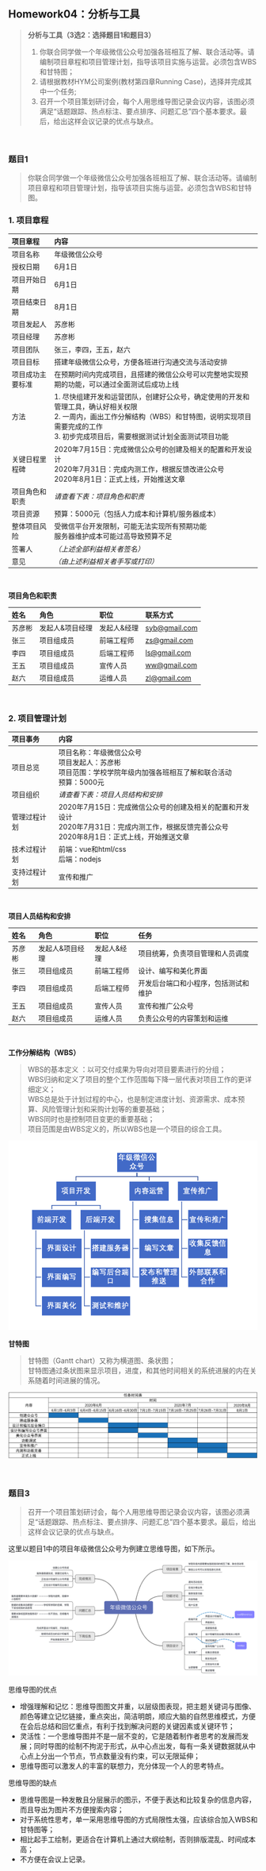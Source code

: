 ## Homework04：分析与工具
> **分析与工具（3选2：选择题目1和题目3）**
> 1. 你联合同学做一个年级微信公众号加强各班相互了解、联合活动等。请编制项目章程和项目管理计划，指导该项目实施与运营。必须包含WBS和甘特图；
> 2. 请根据教材HYM公司案例(教材第四章Running Case)，选择并完成其中一个任务;
> 3. 召开一个项目策划研讨会，每个人用思维导图记录会议内容，该图必须满足“话题跟踪、热点标注、要点排序、问题汇总”四个基本要求。最后，给出这样会议记录的优点与缺点。  
  
<br/>  

### 题目1
> 你联合同学做一个年级微信公众号加强各班相互了解、联合活动等。请编制项目章程和项目管理计划，指导该项目实施与运营。必须包含WBS和甘特图。  

### 1. 项目章程  

|项目章程|内容|
|:---|:---|
|项目名称|年级微信公众号|
|授权日期|6月1日|
|项目开始日期|6月1日|
|项目结束日期|8月1日|
|项目发起人|苏彦彬|
|项目经理|苏彦彬|
|项目团队|张三，李四，王五，赵六|
|项目目标|搭建年级微信公众号，方便各班进行沟通交流与活动安排|
|项目成功主要标准|在预期时间内完成项目，且搭建的微信公众号可以完整地实现预期的功能，可以通过全面测试后成功上线|
|方法|1. 尽快组建开发和运营团队，创建好公众号，确定使用的开发和管理工具，确认好相关权限<br/>2. 一周内，画出工作分解结构（WBS）和甘特图，说明实现项目需要完成的工作<br/> 3. 初步完成项目后，需要根据测试计划全面测试项目功能|
|关键日程里程碑|2020年7月15日：完成微信公众号的创建及相关的配置和开发设计<br/>2020年7月31日：完成内测工作，根据反馈改进公众号<br/>2020年8月1日：正式上线，开始推送文章|
|项目角色和职责|*请查看下表：项目角色和职责*|
|项目资源|预算：5000元（包括人力成本和计算机/服务器成本）|
|整体项目风险|受微信平台开发限制，可能无法实现所有预期功能<br/>服务器维护成本可能过高导致预算不足|
|签署人|*（上述全部利益相关者签名）*|
|意见|*（由上述利益相关者手写或打印）*|  

<br/>  

**项目角色和职责**  

|姓名|角色|职位|联系方式|
|:---|:---|:---|:---|
|苏彦彬|发起人&项目经理|发起人&经理|syb@gmail.com|
|张三|项目组成员|前端工程师|zs@gmail.com|
|李四|项目组成员|后端工程师|ls@gmail.com|
|王五|项目组成员|宣传人员|ww@gmail.com|
|赵六|项目组成员|运维人员|zl@gmail.com|  

<br/>  

### 2. 项目管理计划  

|项目事务|内容|
|:---|:---|
|项目总览|项目名称：年级微信公众号<br/>项目发起人：苏彦彬<br/>项目范围：学校学院年级内加强各班相互了解和联合活动<br/>预算：5000元|
|项目组织|*请查看下表：项目人员结构和安排*|
|管理过程计划|2020年7月15日：完成微信公众号的创建及相关的配置和开发设计<br/>2020年7月31日：完成内测工作，根据反馈完善公众号<br/>2020年8月1日：正式上线，开始推送文章|
|技术过程计划|前端：vue和html/css<br/>后端：nodejs|
|支持过程计划|宣传和推广|  

<br/>  

**项目人员结构和安排**  

|姓名|角色|职位|任务|
|:---|:---|:---|:---|
|苏彦彬|发起人&项目经理|发起人&经理|项目统筹，负责项目管理和人员调度|
|张三|项目组成员|前端工程师|设计、编写和美化界面|
|李四|项目组成员|后端工程师|开发后台端口和小程序，包括测试和维护|
|王五|项目组成员|宣传人员|宣传和推广公众号|
|赵六|项目组成员|运维人员|负责公众号的内容策划和运维|  

<br/>  

**工作分解结构（WBS）**  
> WBS的基本定义 ：以可交付成果为导向对项目要素进行的分组；  
> WBS归纳和定义了项目的整个工作范围每下降一层代表对项目工作的更详细定义；  
> WBS总是处于计划过程的中心，也是制定进度计划、资源需求、成本预算、风险管理计划和采购计划等的重要基础；  
> WBS同时也是控制项目变更的重要基础；  
> 项目范围是由WBS定义的，所以WBS也是一个项目的综合工具。  

![WBS](https://github.com/SuBruce/IT-Project-Management/blob/master/Homework04/images/01.png)


**甘特图**  
> 甘特图（Gantt chart）又称为横道图、条状图；  
> 甘特图通过条状图来显示项目，进度，和其他时间相关的系统进展的内在关系随着时间进展的情况。  

![甘特图](https://github.com/SuBruce/IT-Project-Management/blob/master/Homework04/images/02.png)

<br/>  

### 题目3
> 召开一个项目策划研讨会，每个人用思维导图记录会议内容，该图必须满足“话题跟踪、热点标注、要点排序、问题汇总”四个基本要求。最后，给出这样会议记录的优点与缺点。

这里以题目1中的项目年级微信公众号为例建立思维导图，如下所示。   

![思维导图](https://github.com/SuBruce/IT-Project-Management/blob/master/Homework04/images/03.png)   

思维导图的优点
- 增强理解和记忆：思维导图图文并重，以层级图表现，把主题关键词与图像、颜色等建立记忆链接，重点突出，简洁明朗，顺应大脑的自然思维模式，方便在会后总结和回忆重点，有利于找到解决问题的关键因素或关键环节；
- 灵活性：一个思维导图并不是一层不变的，它是随着制作者思考的发展而发展；同时导图的绘制不拘泥于形式，从中心点出发，每有一条关键数据就从中心点上分出一个节点，节点数量没有约束，可以无限延伸；
- 思维导图可以激发人的丰富的联想力，充分体现一个人的思考特点。

思维导图的缺点  
- 思维导图是一种发散且分层展示的图示，不便于表达和比较复杂的信息内容，而且导出为图片不方便搜索内容；
- 对于系统性思考，单一采用思维导图的方式局限性太强，应该综合加入WBS和甘特图等；
- 相比起手工绘制，更适合在计算机上通过大纲绘制，否则排版混乱、时间成本高；
- 不方便在会议上记录。








